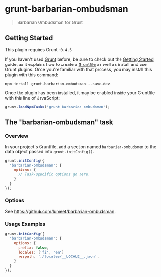 # grunt-barbarian-ombudsman

> Barbarian Ombudsman for Grunt

## Getting Started

This plugin requires Grunt `~0.4.5`

If you haven't used [Grunt](http://gruntjs.com/) before, be sure to check out the [Getting Started](http://gruntjs.com/getting-started) guide, as it explains how to create a [Gruntfile](http://gruntjs.com/sample-gruntfile) as well as install and use Grunt plugins. Once you're familiar with that process, you may install this plugin with this command:

```shell
npm install grunt-barbarian-ombudsman --save-dev
```

Once the plugin has been installed, it may be enabled inside your Gruntfile with this line of JavaScript:

```js
grunt.loadNpmTasks('grunt-barbarian-ombudsman');
```

## The "barbarian-ombudsman" task

### Overview

In your project's Gruntfile, add a section named `barbarian-ombudsman` to the
data object passed into `grunt.initConfig()`.

```js
grunt.initConfig({
  'barbarian-ombudsman': {
    options: {
      // Task-specific options go here.
    }
  }
});
```

### Options

See https://github.com/lumeet/barbarian-ombudsman.

### Usage Examples

```js
grunt.initConfig({
  'barbarian-ombudsman': {
    options: {
      prefix: false,
      locales: ['fi', 'en']
      respath: './locales/__LOCALE__.json',
    }
  }
});
```
